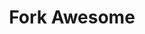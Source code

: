 ---
codehost: https://github.com/ForkAwesome/Fork-Awesome
logohandle: forkawesome
sort: forkawesome
title: Fork Awesome
website: https://forkaweso.me/
---
